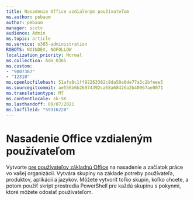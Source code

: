 ```yaml
---
title: Nasadenie Office vzdialeným používateľom
ms.author: pebaum
author: pebaum
manager: scotv
audience: Admin
ms.topic: article
ms.service: o365-administration
ROBOTS: NOINDEX, NOFOLLOW
localization_priority: Normal
ms.collection: Adm_O365
ms.custom:
- "9007387"
- "12310"
ms.openlocfilehash: 51afa8c1ff92263382c8da50a0de77a3c2bfeee5
ms.sourcegitcommit: ae556b6b26974392ca68a68426a2b40967ae0071
ms.translationtype: MT
ms.contentlocale: sk-SK
ms.lasthandoff: 09/07/2021
ms.locfileid: "59316220"
---
```

# <a name="deploy-office-to-remote-users"></a>Nasadenie Office vzdialeným používateľom

Vytvorte [pre používateľov základnú Office](https://admin.microsoft.com/Adminportal/Home#/officeremoteinstall) na nasadenie a začiatok práce vo vašej organizácii. Vytvára skupiny na základe potreby používateľa, produktov, aplikácií a jazykov. Môžete vytvoriť toľko skupín, koľko chcete, a potom použiť skript prostredia PowerShell pre každú skupinu s pokynmi, ktoré môžete odoslať používateľom.